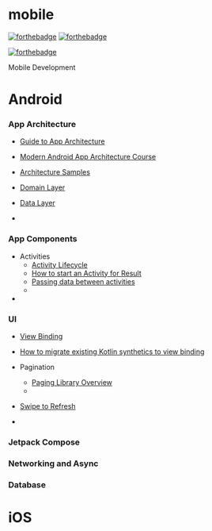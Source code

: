 # mobile

[![forthebadge](https://forthebadge.com/images/badges/built-with-love.svg)](https://forthebadge.com)
[![forthebadge](https://forthebadge.com/images/badges/for-you.svg)](https://forthebadge.com)

[![forthebadge](https://forthebadge.com/images/badges/you-didnt-ask-for-this.svg)](https://forthebadge.com)

Mobile Development

# Android 

### App Architecture 
* [Guide to App Architecture](https://developer.android.com/jetpack/guide?gclid=CjwKCAjwuYWSBhByEiwAKd_n_jIvavjwqNrVc3FmBG1GxI26Xoa-2sTO7CX0mSVUElZn6r5safGGwRoCzPQQAvD_BwE&gclsrc=aw.ds)
* [Modern Android App Architecture Course](https://developer.android.com/courses/pathways/android-architecture)

* [Architecture Samples](https://github.com/android/architecture-samples)
* [Domain Layer](https://developer.android.com/jetpack/guide/domain-layer)
* [Data Layer](https://developer.android.com/jetpack/guide/data-layer)
* 

### App Components 

* Activities
  * [Activity Lifecycle](https://developer.android.com/guide/components/activities/activity-lifecycle)
  * [How to start an Activity for Result]()
  * [Passing data between activities](https://developer.android.com/guide/components/activities/parcelables-and-bundles)
  * 
* 

### UI 

* [View Binding](https://developer.android.com/topic/libraries/view-binding)
* [How to migrate existing Kotlin synthetics to view binding](https://developer.android.com/topic/libraries/view-binding/migration)
* Pagination 
  * [Paging Library Overview](https://developer.android.com/topic/libraries/architecture/paging/v3-overview)
  * 

* [Swipe to Refresh](https://developer.android.com/training/swipe)
* 


### Jetpack Compose


    
### Networking and Async 



### Database 

# iOS 
